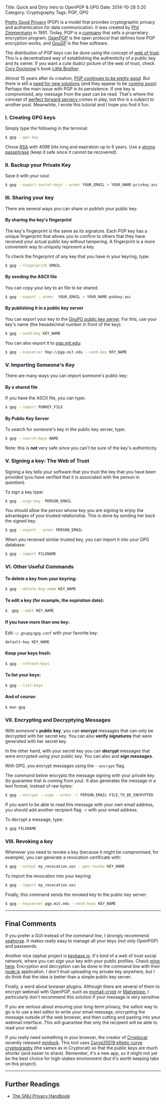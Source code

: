 Title: Quick and Dirty intro to OpenPGP & GPG
Date: 2014-10-28 5:20
Category: Cryptography
Tags: PGP, GPG




[Pretty Good Privacy](http://en.wikipedia.org/wiki/Pretty_Good_Privacy) (PGP) is a model that provides cryptographic privacy and authentication for data communication. It was created by [Phil Zimmermann](http://en.wikipedia.org/wiki/Phil_Zimmermann) in 1991. Today, PGP is a [company](http://en.wikipedia.org/wiki/PGP_Corporation) that sells a proprietary encryption program, [OpenPGP](http://www.openpgp.org/) is the open protocol that defines how PGP encryption works, and [GnuGP](https://www.gnupg.org/) is the free software.


The distribution of PGP keys can be done using the concept of [web of trust](http://en.wikipedia.org/wiki/Web_of_trust). This is a decentralized way of establishing the authenticity  of a public key and its owner. If you want a cute (ludic) picture of the web of trust, check [Cory Doctorow](https://twitter.com/doctorow)'s book [Little Brother](http://craphound.com/littlebrother/).


Almost 15 years after its creation, [PGP continues to be *pretty good*](https://firstlook.org/theintercept/2014/10/28/smuggling-snowden-secrets/). But there is  still a [need for new solutions](http://blog.cryptographyengineering.com/2014/08/whats-matter-with-pgp.html) (and they appear to be [coming soon](http://googleonlinesecurity.blogspot.com/2014/06/making-end-to-end-encryption-easier-to.html)). Perhaps the main issue with PGP is its persistence. If one key is compromised, any message from the past can be read.  That's where the concept of [perfect forward secrecy ](http://en.wikipedia.org/wiki/Forward_secrecy) comes in play, but this is a subject to another post. Meanwhile, I wrote this tutorial and I hope you find it fun.







### I. Creating  GPG keys

Simply type the following in the terminal:

```sh
$ gpg --gen-key
```

Chose [RSA](http://en.wikipedia.org/wiki/RSA_(cryptosystem)) with  4096 bits long and expiration up to 5 years. Use a [strong passphrase](https://www.eff.org/wp/defending-privacy-us-border-guide-travelers-carrying-digital-devices#passphrase) (keep it safe since it cannot be recovered).

### II. Backup your Private Key

Save it with your soul:

```sh
$ gpg --export-secret-keys --armor YOUR_EMAIL > YOUR_NAME-privkey.asc
```

### III. Sharing your key

There are several ways you can share or publish your public key:

#### By sharing the key's fingerprint

The key's fingerprint is the same as its signature. Each PGP key has a unique fingerprint that allows you to confirm to others that they have received your actual public key without tampering. A fingerprint is a more convenient way to uniquely represent a key.

To check the fingerprint of any key that you have in your keyring, type:

```sh
$ gpg --fingerprint EMAIL
```

#### By sending the ASCII file
You can copy your key to an file to be shared:
```sh
$ gpg --export --armor  YOUR_EMAIL > YOUR_NAME-pubkey.asc
```

#### By  publishing it in a public key server
You can export your key to the [GnuPG public key server](keys.gnupg.net). For this,  use your key's name (the hexadecimal number in front of the key):

```sh
$ gpg --send-key KEY_NAME
```

You can also export it to  [pgp.mit.edu](pgp.mit.edu):

```sh
$ gpg --keyserver hkp://pgp.mit.edu --send-key KEY_NAME
```

### V. Importing Someone's Key

There are many ways you can import someone's public key:

#### By a shared file
If you have the ASCII file, you can type:

```sh
$ gpg --import PUBKEY_FILE
```


#### By Public Key Server
To search for someone's key in the public key server,  type:

```sh
$ gpg --search-keys NAME
```

Note: this is **not** very safe since you can't be sure of the key's authenticity.

### V. Signing a key: The Web of Trust

Signing a key tells your software that you trust the key that you have been provided (you have verified that it is associated with the person in question).

To sign a key type:

```sh
$ gpg --sign-key  PERSON_EMAIL
```

You should allow the person whose key you are signing to enjoy the advantages of your trusted relationship. This is done by sending her back the signed key:

```sh
$ gpg --export --armor PERSON_EMAIL
```

When you received similar *trusted* key, you can import it  into your GPG database:

```sh
$ gpg --import FILENAME
```

### VI. Other Useful Commands

#### To delete a key from your keyring:
```sh
$ gpg --delete-key-name KEY_NAME
```

#### To  edit a key (for example, the expiration date):

```sh
$  gpg --edit KEY_NAME
```



#### If you have more than one key:

Edit ```~/.gnupg/gpg.conf``` with your favorite key:

```
default-key KEY_NAME
```

#### Keep your keys fresh:

```sh
$ gpg --refresh-keys
```



#### To list your keys:

```sh
$ gpg --list-keys
```

#### And of course:
```sh
$ man gpg
```


### VII. Encrypting and Decryptying Messages


With someone's **public key**, you can **encrypt** messages that can only be decrypted with her secret key. You can also **verify signatures** that were generated with her secret key.

In the other hand, with your secret key you can **decrypt** messages that were encrypted using your public key. You can also and  **sign messages**.

With GPG, you  encrypt messages using the ```--encrypt``` flag.

The command below encrypts the message signing with your private key (to guarantee that is coming from you). It also generates the message in a text format, instead of raw bytes:

```sh
$ gpg --encrypt --sign --armor -r PERSON_EMAIL FILE_TO_BE_ENCRYPTED
```

If you want to be able to read this message with your own email address, you should add another recipient flag ```-r``` with your email address.

To decrypt a message, type:

```sh
$ gpg FILENAME
```


### VIII. Revoking a key

Whenever you need to revoke a key (because it might be compromised, for example), you can generate a revocation certificate with:

```sh
$ gpg --output my_revocation.asc --gen-revoke KEY_NAME
```

To import the revocation into your keyring:

```sh
$ gpg --import my_revocation.asc
```

Finally, this command sends the revoked key to the public key server:

```sh
$ gpg --keyserver pgp.mit.edu --send-keys KEY_NAME
```



----


## Final Comments

If you prefer a GUI instead of the command line, I strongly recommend  [seahorse](https://apps.fedoraproject.org/packages/seahorse/bugs). It makes really easy to manage all your keys (not only OpenPGP) and passwords.

Another nice (alpha) project is [keybase.io](https://keybase.io/). It's kind of a web of trust social network, where you can sign your key with your public profiles. Check [mine here](https://keybase.io/bt3). Encryption and decryption can be done in the command line with their [node.js](https://keybase.io/docs/command_line) application. I don't trust uploading my private key anywhere, but I do think that the idea is better than a simple public key server.



Finally, a word about browser plugins. Although there are several of them to encrypt webmail with OpenPGP,  such as [mymail-crypt](https://chrome.google.com/webstore/detail/mymail-crypt-for-gmail/jcaobjhdnlpmopmjhijplpjhlplfkhba?hl=en-US) or  [Mailvelope](https://www.mailvelope.com/), I particularly don't recommend this solution if your message is very sensitive.

If you are serious about ensuring your long-term privacy, the safest way to go is to use a text editor to write your email message, encrypting the message outside of the web browser, and then cutting and pasting into your webmail interface. This will guarantee that only the recipient will be able to read your email.

If you really need something in your browser,  the creator of [Cryptocat](https://crypto.cat/) recently released [minilock](https://minilock.io/). This tool  uses  [Curve25519 elliptic curve cryptography](http://en.wikipedia.org/wiki/Curve25519) (the sames as in Cryptocat) so that the public keys are much shorter (and easier to share). Remember,  it's a new app, so it might not yet be the best choice for high-stakes environment (but  it's  worth keeping tabs on this project).

---

## Further Readings

- [The GNU Privacy Handbook](https://www.gnupg.org/gph/en/manual.html)
